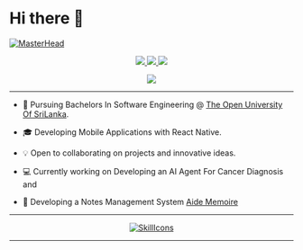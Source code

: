 <h1> Hi there 👋 </h1>

[![MasterHead](https://visme.co/blog/wp-content/uploads/2019/10/animated-presentation-software-header.gif)]()


<p align="center">
    
<a href="https://zeenathzahra.github.io/">
    <img src="https://img.shields.io/badge/Website-red?style=flat-square">
</a>  

<a href="https://www.linkedin.com/in/zeenath-zahra/">
    <img src="https://img.shields.io/badge/-Linkedin-blue?style=flat-square&logo=linkedin">
</a>
<a href="mailto:zeenathzahra17@gmail.com">
    <img src="https://img.shields.io/badge/-Email-red?style=flat-square&logo=gmail&logoColor=white">
</a>


<p align="center">

<a href="https://github.com/ZeenathZahra">
    <img src="https://github-stats-alpha.vercel.app/api?username=ZeenathZahra&cc=22272e&tc=37BCF6&ic=fff&bc=0000">
</a>
<hr>
</p>
</p>

* 📖 Pursuing Bachelors In Software Engineering @ [The Open University Of SriLanka](https://ou.ac.lk/). 

* 🎓 Developing Mobile Applications with React Native.

* 💡 Open to collaborating on projects and innovative ideas. 

* 💻 Currently working on Developing an AI Agent For Cancer Diagnosis and

* 📝 Developing a Notes Management System [Aide Memoire](https://digital-garden-site.vercel.app/)
<hr>
<div align="center">
 


  [![SkillIcons](https://skillicons.dev/icons?i=ts,html,css,javascript,androidstudio,dart,flutter,vscode,visualstudio,java,c,py,markdown,vercel,react,nodejs,firebase,postman,git,github,githubactions,mysql,tailwind,django,vue,figma,ruby,php,dart,flutter)](https://skillicons.dev)<br/>

</div>
<hr>






